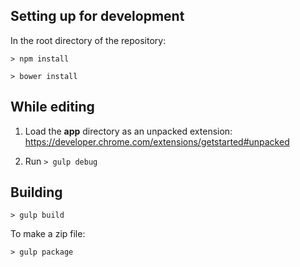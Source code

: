 ## Setting up for development

In the root directory of the repository:

`> npm install`

`> bower install`


## While editing

1. Load the **app** directory as an unpacked extension: https://developer.chrome.com/extensions/getstarted#unpacked

2. Run `> gulp debug`


## Building

`> gulp build`

To make a zip file:

`> gulp package`
